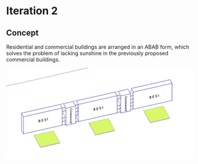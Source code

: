 # Iteration 2

## Concept

Residential and commercial buildings are arranged in an ABAB form, which solves the problem of lacking sunshine in the previously proposed commercial buildings. 

![gras](imgs/I3P1.jpg)

